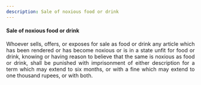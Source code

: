 ```yaml
---
description: Sale of noxious food or drink
---
```


#### Sale of noxious food or drink
<div style="text-align: justify">

Whoever sells, offers, or exposes for sale as food or drink any article which has been rendered or has become noxious or is in a state unfit for food or drink, knowing or having reason to believe that the same is noxious as food or drink, shall be punished with imprisonment of either description for a term which may extend to six months, or with a fine which may extend to one thousand rupees, or with both.

</div>
